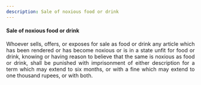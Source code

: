 ```yaml
---
description: Sale of noxious food or drink
---
```


#### Sale of noxious food or drink
<div style="text-align: justify">

Whoever sells, offers, or exposes for sale as food or drink any article which has been rendered or has become noxious or is in a state unfit for food or drink, knowing or having reason to believe that the same is noxious as food or drink, shall be punished with imprisonment of either description for a term which may extend to six months, or with a fine which may extend to one thousand rupees, or with both.

</div>
